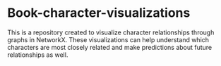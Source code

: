 # Book-character-visualizations
This is a repository created to visualize character relationships through graphs in NetworkX. These visualizations can help understand which characters are most closely related and make predictions about future relationships as well. 
